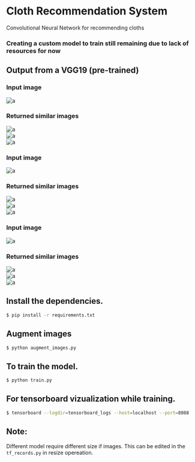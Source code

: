 # Cloth Recommendation System

Convolutional Neural Network for recommending cloths

### Creating a custom model to train still remaining due to lack of resources for now

## Output from a VGG19 (pre-trained)

### Input image

![a](./images/eg2.png) <br>

### Returned similar images

![a](./images/res2a.png) <br>
![a](./images/res2b.png) <br>
![a](./images/res2c.png) <br>

### Input image

![a](./images/eg3.png) <br>

### Returned similar images

![a](./images/res3a.png) <br>
![a](./images/res3b.png) <br>
![a](./images/res3c.png) <br>

### Input image

![a](./images/eg1.png) <br>

### Returned similar images

![a](./images/res1a.png) <br>
![a](./images/res1b.png) <br>
![a](./images/res1c.png) <br>

## Install the dependencies.

```bash
$ pip install -r requirements.txt
```

## Augment images
```bash
$ python augment_images.py
```

## To train the model.
```bash
$ python train.py
```

## For tensorboard vizualization while training.
```bash
$ tensorboard --logdir=tensorboard_logs --host=localhost --port=8088
```

## Note:

Different model require different size if images. This can be edited in the `tf_records.py` in resize opereation.
